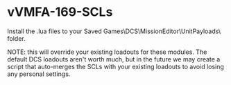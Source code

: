 # vVMFA-169-SCLs

Install the .lua files to your Saved Games\DCS\MissionEditor\UnitPayloads\ folder. 

NOTE: this will override your existing loadouts for these modules. The default DCS loadouts aren't worth much, but in the future we may create a script that auto-merges the SCLs with your existing loadouts to avoid losing any personal settings.
